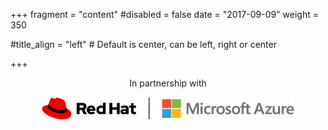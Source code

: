 +++
fragment = "content"
#disabled = false
date = "2017-09-09"
weight = 350

#title_align = "left" # Default is center, can be left, right or center

+++

<p align="center">
In partnership with
</p>
<p align="center">
<img src="https://raw.githubusercontent.com/kedacore/keda/master/images/partner-logos.png" width="80%"/>
  </p>
